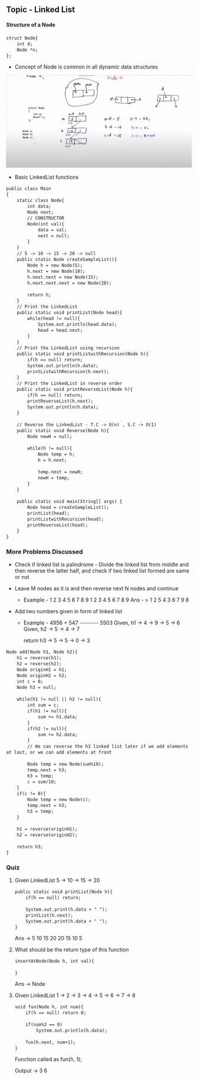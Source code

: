 ## Topic - Linked List

#### Structure of a Node

```
struct Node{
    int d;
    Node *n;
};
```

- Concept of Node is common in all dynamic data structures

![Screenshot from live class](./ss1.png)

- Basic LinkedList functions

```
public class Main
{
    static class Node{
        int data;
        Node next;
        // CONSTRUCTOR
        Node(int val){
            data = val;
            next = null;
        }
    }
    // 5 -> 10 -> 15 -> 20 -> null
    public static Node createSampleList(){
        Node h = new Node(5);
        h.next = new Node(10);
        h.next.next = new Node(15);
        h.next.next.next = new Node(20);
        
        return h;
    }
    // Print the LinkedList
    public static void printList(Node head){
        while(head != null){
            System.out.println(head.data);
            head = head.next;
		}
    }
    // Print the LinkedList using recursion 
    public static void printListwithRecursion(Node h){
        if(h == null) return;
        System.out.println(h.data);
        printListwithRecursion(h.next);
    }
    // Print the LinkedList in reverse order
    public static void printReverseList(Node h){
        if(h == null) return;
        printReverseList(h.next);
        System.out.println(h.data);
    }

    // Reverse the LinkedList - T.C -> O(n) , S.C -> O(1)
    public static void Reverse(Node h){
        Node newH = null;
        
        while(h != null){
            Node temp = h;
            h = h.next;
            
            temp.next = newH;
            newH = temp;
        }
    }

	public static void main(String[] args) {
		Node head = createSampleList();
		printList(head);
		printListwithRecursion(head);
		printReverseList(head);
	}
}

```

### More Problems Discussed 

* Check if linked list is palindrome - Divide the linked list from middle and then reverse the latter half, and check if two linked list formed are same or not

* Leave M nodes as it is and then reverse next N nodes and continue
    * Example - 1 2 3 4 5 6 7 8 9
                1 2     3 4 5   6 7     8 9
        Ans - > 1 2     5 4 3   6 7     9 8

* Add two numbers given in form of linked list 
    * Example - 4956
            +    547
            --------
                5503
    Given, h1 -> 4 -> 9 -> 5 -> 6
    Given, h2 -> 5 -> 4 -> 7

        return h3 -> 5 -> 5 -> 0 -> 3
```
Node add(Node h1, Node h2){
    h1 = reverse(h1);
    h2 = reverse(h2);
    Node originH1 = h1;
    Node originH2 = h2;
    int c = 0;
    Node h3 = null;

    while(h1 != null || h2 != null){
        int sum = c;
        if(h1 != null){
            sum += h1.data;
        }
        if(h2 != null){
            sum += h2.data;
        }
        // We can reverse the h3 linked list later if we add elements at last, or we can add elements at front

        Node temp = new Node(sum%10);
        temp.next = h3;
        h3 = temp;
        c = sum/10;
    }
    if(c != 0){
        Node temp = new Node(c);
        temp.next = h3;
        h3 = temp;
    }

    h1 = reverse(originH1);
    h2 = reverse(originH2);

    return h3;
}
```

### Quiz

1. Given LinkedList 5 -> 10 -> 15 -> 20

    ```
    public static void printList(Node h){
        if(h == null) return;

        System.out.print(h.data + " ");
        printList(h.next);
        System.out.print(h.data + " ");
    }
    ```

    Ans -> 5 10 15 20 20 15 10 5

2. What should be the return type of this function 
    ```
    insertAtNode(Node h, int val){

    }
    ```

    Ans -> Node

3. Given LinkedList 1 -> 2 -> 3 -> 4 -> 5 -> 6 -> 7 -> 8
    ```
    void fun(Node h, int num){
        if(h == null) return 0;

        if(num%3 == 0) 
            System.out.println(h.data);
        
        fun(h.next, num+1);
    }
    ```

    Function called as fun(h, 1);

    Output ->   3 
                6